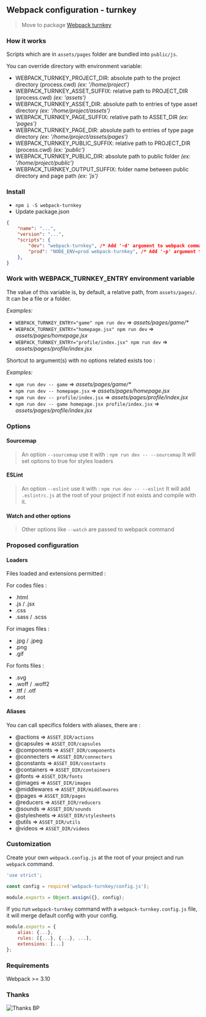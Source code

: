 ## Webpack configuration - turnkey

> Move to package [Webpack turnkey](https://www.npmjs.com/package/webpack-turnkey)

### How it works

Scripts which are in `assets/pages` folder are bundled into `public/js`.

You can override directory with environment variable:

- WEBPACK_TURNKEY_PROJECT_DIR: absolute path to the project directory (process.cwd) _(ex: '/home/project')_
- WEBPACK_TURNKEY_ASSET_SUFFIX: relative path to PROJECT_DIR (process.cwd) _(ex: 'assets')_
- WEBPACK_TURNKEY_ASSET_DIR: absolute path to entries of type asset directory _(ex: '/home/project/assets')_
- WEBPACK_TURNKEY_PAGE_SUFFIX: relative path to ASSET_DIR _(ex: 'pages')_
- WEBPACK_TURNKEY_PAGE_DIR: absolute path to entries of type page directory _(ex: '/home/project/assets/pages')_
- WEBPACK_TURNKEY_PUBLIC_SUFFIX: relative path to PROJECT_DIR (process.cwd) _(ex: 'public')_
- WEBPACK_TURNKEY_PUBLIC_DIR: absolute path to public folder _(ex: '/home/project/public')_
- WEBPACK_TURNKEY_OUTPUT_SUFFIX: folder name between public directory and page path _(ex: 'js')_

### Install

- `npm i -S webpack-turnkey`
- Update package.json

```json
{
    "name": "...",
    "version": "...",
    "scripts": {
        "dev": "webpack-turnkey", /* Add '-d' argument to webpack command */
        "prod": "NODE_ENV=prod webpack-turnkey", /* Add '-p' argument to webpack command */
    },
}
```

### Work with WEBPACK_TURNKEY_ENTRY environment variable

The value of this variable is, by default, a relative path, from `assets/pages/`.
It can be a file or a folder.

*Examples:*

- `WEBPACK_TURNKEY_ENTRY="game" npm run dev` => _assets/pages/game/*_
- `WEBPACK_TURNKEY_ENTRY="homepage.jsx" npm run dev` => _assets/pages/homepage.jsx_
- `WEBPACK_TURNKEY_ENTRY="profile/index.jsx" npm run dev` => _assets/pages/profile/index.jsx_

Shortcut to argument(s) with no options related exists too :

*Examples:*

- `npm run dev -- game` => _assets/pages/game/*_
- `npm run dev -- homepage.jsx` => _assets/pages/homepage.jsx_
- `npm run dev -- profile/index.jsx` => _assets/pages/profile/index.jsx_
- `npm run dev -- game homepage.jsx profile/index.jsx` => _assets/pages/profile/index.jsx_

### Options

#### Sourcemap

> An option `--sourcemap` use it with : `npm run dev -- --sourcemap`
> It will set options to true for styles loaders

#### ESLint

> An option `--eslint` use it with : `npm run dev -- --eslint`
> It will add `.eslintrc.js` at the root of your project if not exists and compile with it.

#### Watch and other options

> Other options like `--watch` are passed to webpack command

### Proposed configuration

#### Loaders

Files loaded and extensions permitted :

For codes files :

- .html
- .js / .jsx
- .css
- .sass / .scss

For images files :

- .jpg / .jpeg
- .png
- .gif

For fonts files :

- .svg
- .woff / .woff2
- .ttf / .otf
- .eot

#### Aliases

You can call specifics folders with aliases, there are :

- @actions => `ASSET_DIR/actions`
- @capsules => `ASSET_DIR/capsules`
- @components => `ASSET_DIR/components`
- @connecters => `ASSET_DIR/connecters`
- @constants => `ASSET_DIR/constants`
- @containers => `ASSET_DIR/containers`
- @fonts => `ASSET_DIR/fonts`
- @images => `ASSET_DIR/images`
- @middlewares => `ASSET_DIR/middlewares`
- @pages => `ASSET_DIR/pages`
- @reducers => `ASSET_DIR/reducers`
- @sounds => `ASSET_DIR/sounds`
- @stylesheets => `ASSET_DIR/stylesheets`
- @utils => `ASSET_DIR/utils`
- @videos => `ASSET_DIR/videos`

### Customization

Create your own `webpack.config.js` at the root of your project and run `webpack` command.

```javascript
'use strict';

const config = require('webpack-turnkey/config.js');

module.exports = Object.assign({}, config);
```

If you run `webpack-turnkey` command with a `webpack-turnkey.config.js` file, it will merge default config with your config.

```javascript
module.exports = {
    alias: {...},
    rules: [{...}, {...}, ...],
    extensions: [...]
};
```

### Requirements

Webpack >= 3.10

### Thanks

![Thanks BP](https://media1.giphy.com/media/yoJC2El7xJkYCadlWE/giphy.gif)